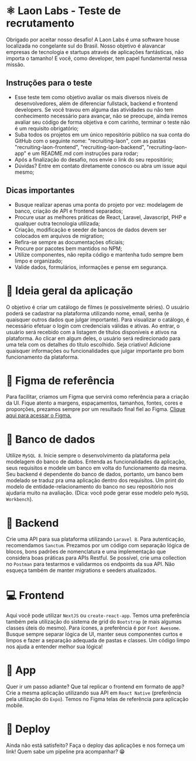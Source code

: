 # ⚛️ Laon Labs - Teste de recrutamento
Obrigado por aceitar nosso desafio! A Laon Labs é uma software house localizada no congelante sul do Brasil. Nosso objetivo é alavancar empresas de tecnologia e startups através de aplicações fantásticas, não importa o tamanho! E você, como developer, tem papel fundamental nessa missão.

## Instruções para o teste
- Esse teste tem como objetivo avaliar os mais diversos níveis de desenvolvedores, além de diferenciar fullstack, backend e frontend developers. Se você travou em alguma das atividades ou não tem conhecimento necessário para avançar, não se preocupe, ainda iremos avaliar seu código de forma objetiva e com carinho, terminar o teste não é um requisito obrigatório;
- Suba todos os projetos em um único repositório público na sua conta do GitHub com o seguinte nome: "recruiting-laon", com as pastas "recruiting-laon-frontend", "recruiting-laon-backend", "recruiting-laon-app" e um README.md com instruções para rodar;
- Após a finalização do desafio, nos envie o link do seu repositório;
- Dúvidas? Entre em contato diretamente conosco ou abra um issue aqui mesmo;

## Dicas importantes
- Busque realizar apenas uma ponta do projeto por vez: modelagem de banco, criação de API e frontend separados;
- Procure usar as melhores práticas de React, Laravel, Javascript, PHP e qualquer outra tecnologia utilizada; 
- Criação, modificação e seeder de bancos de dados devem ser colocados em arquivos de migration;
- Refira-se sempre as documentações oficiais; 
- Procure por pacotes bem mantidos no NPM;
- Utilize componentes, não repita código e mantenha tudo sempre bem limpo e organizado;
- Valide dados, formulários, informações e pense em segurança.


# 🔧 Ideia geral da aplicação
O objetivo é criar um catálogo de filmes (e possivelmente séries). O usuário poderá se cadastrar na plataforma utilizando nome, email, senha (e quaisquer outros dados que julgar importante). Para visualizar o catálogo, é necessário efetuar o login com credenciais válidas e ativas. Ao entrar, o usuário será recebido com a listagem de títulos disponíveis e ativos na plataforma. Ao clicar em algum deles, o usuário será redirecionado para uma tela com os detalhes do título escolhido. Seja criativo! Adicione quaisquer informações ou funcionalidades que julgar importante pro bom funcionamento da plataforma.


# 🎨 Figma de referência
Para facilitar, criamos um Figma que servirá como referência para a criação da UI. Fique atento a margens, espaçamentos, tamanhos, fontes, cores e proporções, prezamos sempre por um resultado final fiel ao Figma. [Clique aqui para acessar o Figma.](https://www.figma.com/file/UNbd6QwutVcqiWoVEtBlCi/Recrutamento?node-id=2%3A9)


# 💾 Banco de dados
Utilize `MySQL 8`. Inicie sempre o desenvolvimento da plataforma pela modelagem do banco de dados. Entenda as funcionalidades da aplicação, seus requisitos e modele um banco em volta do funcionamento da mesma. Seu backend é dependente do banco de dados, portanto, um banco bem modelado se traduz pra uma aplicação dentro dos requisitos. Um print do modelo de entidade-relacionamento do banco no seu repositório nos ajudaria muito na avaliação. (Dica: você pode gerar esse modelo pelo `MySQL Workbench`).


# 🤖 Backend
Crie uma API para sua plataforma utilizando `Laravel 8`. Para autenticação, recomendamos `Sanctum`. Prezamos por um código com separação lógica de blocos, bons padrões de nomenclatura e uma implementação que considera boas práticas para APIs Restful. Se possível, crie uma collection no `Postman` para testarmos e validarmos os endpoints da sua API. Não esqueça também de manter migrations e seeders atualizados.


# 💻 Frontend
Aqui você pode utilizar `NextJS` ou `create-react-app`. Temos uma preferência também pela utilização do sistema de grid do `Bootstrap` (e mais algumas classes úteis do mesmo). Para ícones, a preferência é por `Font Awesome`. Busque sempre separar lógica de UI, manter seus componentes curtos e limpos e fazer a separação adequada de pastas e classes. Um código limpo nos ajuda a entender melhor sua lógica!


# 📲 App
Quer ir um passo adiante? Que tal replicar o frontend em formato de app? Crie a mesma aplicação utilizando sua API em `React Native` (preferência pela utilização do `Expo`). Temos no Figma telas de referência para aplicação mobile.


# 📡 Deploy
Ainda não está satisfeito? Faça o deploy das aplicações e nos forneça um link! Quem sabe um pipeline pra acompanhar? 😁
